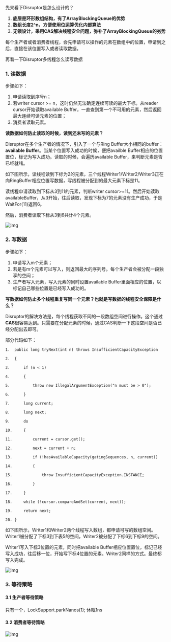 先来看下Disruptor是怎么设计的？

1. **底层是环形数组结构，有了ArrayBlockingQueue的优势**
2. **数组长度2^n，方便使用位运算优化内部算法**
3. **无锁设计，采用CAS解决线程安全问题，弥补了ArrayBlockingQueue的劣势**

每个生产者或者消费者线程，会先申请可以操作的元素在数组中的位置，申请到之后，直接在该位置写入或者读取数据。



再看一下Disruptor多线程怎么读写数据

### 1. 读数据

步骤如下：

1. 申请读取到序号n；
2. 若writer cursor >= n，这时仍然无法确定连续可读的最大下标。从reader cursor开始读取available Buffer，一直查到第一个不可用的元素，然后返回最大连续可读元素的位置；
3. 消费者读取元素。



**读数据如何防止读取的时候，读到还未写的元素？**

Disruptor在多个生产者的情况下，引入了一个与Ring Buffer大小相同的buffer：**available Buffer**。当某个位置写入成功的时候，便把availble Buffer相应的位置置位，标记为写入成功。读取的时候，会遍历available Buffer，来判断元素是否已经就绪。

如下图所示，读线程读到下标为2的元素，三个线程Writer1/Writer2/Writer3正在向RingBuffer相应位置写数据，写线程被分配到的最大元素下标是11。

读线程申请读取到下标从3到11的元素，判断writer cursor>=11。然后开始读取availableBuffer，从3开始，往后读取，发现下标为7的元素没有生产成功，于是WaitFor(11)返回6。

然后，消费者读取下标从3到6共计4个元素。

![img](http://pcc.huitogo.club/d7c706cef2efc9061f24ca2330a3f34d)



### 2. 写数据

步骤如下：

1. 申请写入m个元素；
2. 若是有m个元素可以写入，则返回最大的序列号。每个生产者会被分配一段独享的空间；
3. 生产者写入元素，写入元素的同时设置available Buffer里面相应的位置，以标记自己哪些位置是已经写入成功的。



**写数据如何防止多个线程重复写同一个元素？也就是写数据的线程安全保障是什么？**

Disruptor的解决方法是，每个线程获取不同的一段数组空间进行操作。这个通过**CAS**很容易达到。只需要在分配元素的时候，通过CAS判断一下这段空间是否已经分配出去即可。



部分代码如下：

```
1.  public long tryNext(int n) throws InsufficientCapacityException  

2.  {  

3.      if (n < 1)  

4.      {  

5.          throw new IllegalArgumentException("n must be > 0");  

6.      }  

7.      long current;  

8.      long next;  

9.      do  

10.     {  

11.         current = cursor.get();  

12.         next = current + n;  

13.         if (!hasAvailableCapacity(gatingSequences, n, current))  

14.         {  

15.             throw InsufficientCapacityException.INSTANCE;  

16.         }  

17.     }  

18.     while (!cursor.compareAndSet(current, next));  

19.     return next;  

20. }  
```



如下图所示，Writer1和Writer2两个线程写入数组，都申请可写的数组空间。Writer1被分配了下标3到下表5的空间，Writer2被分配了下标6到下标9的空间。

Writer1写入下标3位置的元素，同时把available Buffer相应位置置位，标记已经写入成功，往后移一位，开始写下标4位置的元素。Writer2同样的方式。最终都写入完成。

![img](http://pcc.huitogo.club/fe4fe30c962c3906c67cbd801b26b12f)



### 3. 等待策略

#### 3.1 生产者等待策略

只有一个，LockSupport.parkNanos(1); 休眠1ns



#### 3.2 消费者等待策略

![img](http://pcc.huitogo.club/f1e38f8eba04a99e7f186db434ce44b8)